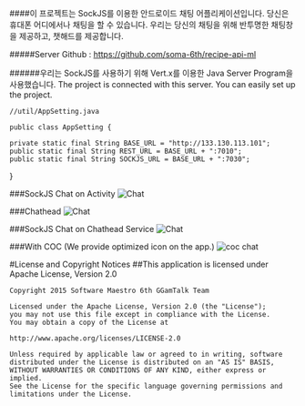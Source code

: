  ####이 프로젝트는 SockJS를 이용한 안드로이드 채팅 어플리케이션입니다. 당신은 휴대폰 어디에서나 채팅을 할 수 있습니다. 우리는 당신의 채팅을 위해 반투명한 채팅창을 제공하고, 챗해드를 제공합니다. 
 
 
#####Server Github : https://github.com/soma-6th/recipe-api-ml

######우리는 SockJS를 사용하기 위해 Vert.x를 이용한 Java Server Program을 사용했습니다. The project is connected with this server. You can easily set up the project.


	//util/AppSetting.java

	public class AppSetting {

    private static final String BASE_URL = "http://133.130.113.101";
    public static final String REST_URL = BASE_URL + ":7010";
    public static final String SOCKJS_URL = BASE_URL + ":7030";
}




###SockJS Chat on Activity
![Chat](https://cloud.githubusercontent.com/assets/8899510/11249234/08dd980c-8e69-11e5-9bc7-6edd5594aa7f.jpeg)


###Chathead
![Chat](https://cloud.githubusercontent.com/assets/8899510/11249333/84dce41c-8e69-11e5-8720-de1ae58b57db.png)


###SockJS Chat on Chathead Service
![Chat](https://cloud.githubusercontent.com/assets/8899510/11249241/0deb1374-8e69-11e5-87fb-44800895f35f.png)


###With COC (We provide optimized icon on the app.)
![coc chat](https://cloud.githubusercontent.com/assets/8899510/11249222/f8fc9dac-8e68-11e5-99f1-4731516ab72d.jpeg)


#License and Copyright Notices
##This application is licensed under Apache License, Version 2.0


	Copyright 2015 Software Maestro 6th GGamTalk Team

	Licensed under the Apache License, Version 2.0 (the "License");
	you may not use this file except in compliance with the License.
	You may obtain a copy of the License at

    http://www.apache.org/licenses/LICENSE-2.0

	Unless required by applicable law or agreed to in writing, software
	distributed under the License is distributed on an "AS IS" BASIS,
	WITHOUT WARRANTIES OR CONDITIONS OF ANY KIND, either express or implied.
	See the License for the specific language governing permissions and
	limitations under the License.
